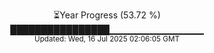 <p align="center">
⏳Year Progress (53.72 %) <br>
████████████████▁▁▁▁▁▁▁▁▁▁▁▁▁▁ <br>
<sub>Updated: Wed, 16 Jul 2025 02:06:05 GMT</sub>
</p>

